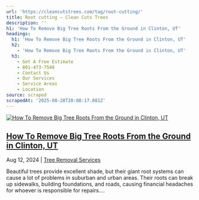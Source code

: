 ```yaml
---
url: 'https://cleancutstrees.com/tag/root-cutting/'
title: Root cutting – Clean Cuts Trees
description: ''
h1: 'How To Remove Big Tree Roots From the Ground in Clinton, UT'
headings:
  h1: 'How To Remove Big Tree Roots From the Ground in Clinton, UT'
  h2:
    - 'How To Remove Big Tree Roots From the Ground in Clinton, UT'
  h3:
    - Get A Free Estimate
    - 801-473-7548
    - Contact Us
    - Our Services
    - Service Areas
    - Location
source: scraped
scrapedAt: '2025-08-28T20:08:17.081Z'
---
```

[![How To Remove Big Tree Roots From the Ground in Clinton, UT](./assets/356cb385ec803e07f46d178cc9f178af5ae80d50.jpg)](https://cleancutstrees.com/2024/08/12/how-to-remove-big-tree-roots-from-the-ground/)

## [How To Remove Big Tree Roots From the Ground in Clinton, UT](https://cleancutstrees.com/2024/08/12/how-to-remove-big-tree-roots-from-the-ground/)

Aug 12, 2024 | [Tree Removal Services](https://cleancutstrees.com/category/tree-removal-services/)

Beautiful trees provide excellent shade, but their giant root systems can cause a lot of problems in suburban and urban areas. Their roots can break up sidewalks, building foundations, and roads, causing financial headaches for whoever is responsible for repairs....
